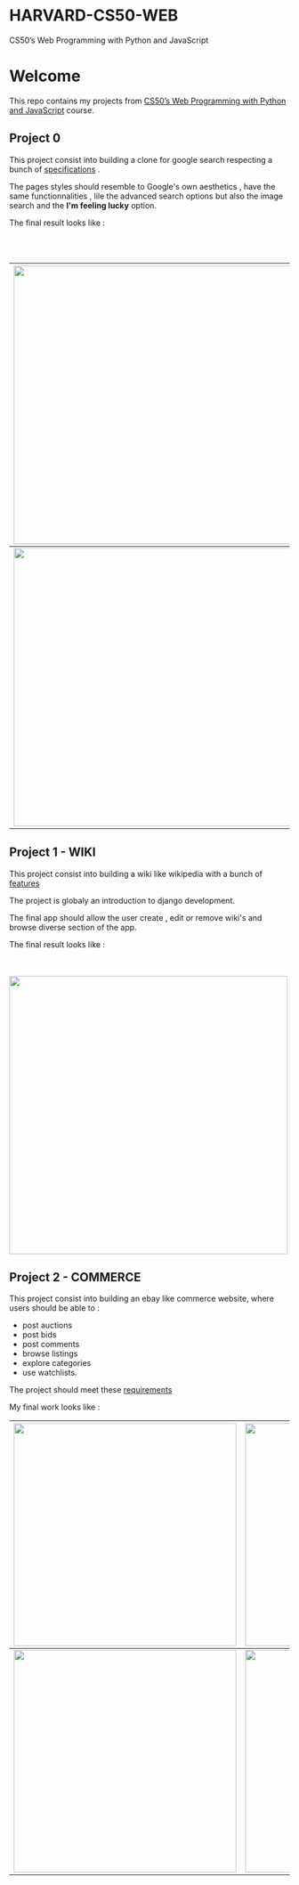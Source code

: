 # HARVARD-CS50-WEB
CS50’s Web Programming with Python and JavaScript

# Welcome

This repo contains my projects from [CS50’s Web Programming with Python and JavaScript](https://cs50.harvard.edu/web/2020/) course.

## Project 0
This project consist into building a clone for google search respecting a bunch of [specifications](https://cs50.harvard.edu/web/2020/projects/0/search/#specification) . 

The pages styles should resemble to Google's own aesthetics , have the same functionnalities , lile the advanced search options but also the image search and the **I'm feeling lucky** option.

The final result looks like :

<br />
<br />




<img  src='https://user-images.githubusercontent.com/90383672/203099502-92783dd5-4554-4af8-8f99-b878d50cd012.png' width=500px /> |
--- | 
<img  src='https://user-images.githubusercontent.com/90383672/203100209-57d645f3-e9f0-4fb4-824e-c6e2415de6de.png' width=500px /> | 


## Project 1 - WIKI
This project consist into building a wiki like wikipedia with a bunch of [features](https://cs50.harvard.edu/web/2020/projects/1/wiki/#specification)

The project is globaly an introduction to django development.

The final app should allow the user create , edit or remove wiki's and browse diverse section of the app.

The final result looks like :

<br />
<br />


<img src='https://user-images.githubusercontent.com/90383672/204035762-110eb7a2-501f-483b-9ded-511aedc52721.png'  width=500px /> 

## Project 2 - COMMERCE
This project consist into building an ebay like commerce website, where users should be able to :
 - post auctions 
 - post bids 
 - post comments
 - browse listings 
 - explore categories 
 - use watchlists.

The project should meet these [requirements](https://cs50.harvard.edu/web/2020/projects/2/commerce/#specification)

My final work looks like :





<img src='https://user-images.githubusercontent.com/90383672/207636104-8f84f660-c19a-4bb7-aeaa-734117ea913b.png' width=400px /> | <img src='https://user-images.githubusercontent.com/90383672/207634331-cc4d6ab5-2e28-41a0-871b-9b0c202b50ef.png' width=400px />   
--- | ---  
<img src='https://user-images.githubusercontent.com/90383672/207636373-c1f59b18-36d6-40cc-81ec-b39c5986e433.png' width=400px /> | <img src='https://user-images.githubusercontent.com/90383672/207635704-ff41f211-3966-4592-8456-af124c53b9d0.png' width=400px />

 

 


